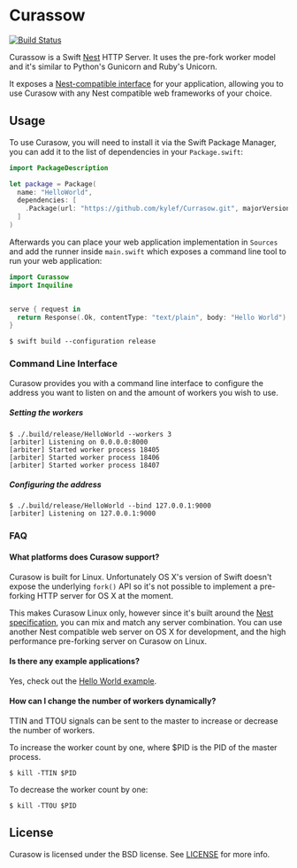 # Curassow

[![Build Status](https://travis-ci.org/kylef/Curasow.svg)](https://travis-ci.org/kylef/Curasow)

Curassow is a Swift [Nest](https://github.com/nestproject/Nest)
HTTP Server. It uses the pre-fork worker model and it's similar to Python's
Gunicorn and Ruby's Unicorn.

It exposes a [Nest-compatible interface](https://github.com/nestproject/Nest)
for your application, allowing you to use Curasow with any Nest compatible
web frameworks of your choice.

## Usage

To use Curasow, you will need to install it via the Swift Package Manager,
you can add it to the list of dependencies in your `Package.swift`:

```swift
import PackageDescription

let package = Package(
  name: "HelloWorld",
  dependencies: [
    .Package(url: "https://github.com/kylef/Currasow.git", majorVersion: 0, minor: 1),
  ]
)
```

Afterwards you can place your web application implementation in `Sources`
and add the runner inside `main.swift` which exposes a command line tool to
run your web application:

```swift
import Curassow
import Inquiline


serve { request in
  return Response(.Ok, contentType: "text/plain", body: "Hello World")
}
```

```shell
$ swift build --configuration release
```

### Command Line Interface

Curasow provides you with a command line interface to configure the
address you want to listen on and the amount of workers you wish to use.

##### Setting the workers

```shell
$ ./.build/release/HelloWorld --workers 3
[arbiter] Listening on 0.0.0.0:8000
[arbiter] Started worker process 18405
[arbiter] Started worker process 18406
[arbiter] Started worker process 18407
```

##### Configuring the address

```shell
$ ./.build/release/HelloWorld --bind 127.0.0.1:9000
[arbiter] Listening on 127.0.0.1:9000
```

### FAQ

#### What platforms does Curasow support?

Curasow is built for Linux. Unfortunately OS X's version of Swift doesn't
expose the underlying `fork()` API so it's not possible to implement a
pre-forking HTTP server for OS X at the moment.

This makes Curasow Linux only, however since it's built around the [Nest
specification](https://github.com/nestproject/Nest), you can mix and match
any server combination. You can use another Nest compatible web server on
OS X for development, and the high performance pre-forking server
on Curasow on Linux.

#### Is there any example applications?

Yes, check out the [Hello World example](https://github.com/kylef/Curasow-example-helloworld).

#### How can I change the number of workers dynamically?

TTIN and TTOU signals can be sent to the master to increase or decrease the number of workers.

To increase the worker count by one, where $PID is the PID of the master process.

```
$ kill -TTIN $PID
```

To decrease the worker count by one:

```
$ kill -TTOU $PID
```

## License

Curasow is licensed under the BSD license. See [LICENSE](LICENSE) for more
info.
